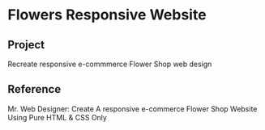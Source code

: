 # Flowers Responsive Website


## Project
Recreate responsive e-commmerce Flower Shop web design

## Reference
<p> Mr. Web Designer: Create A responsive e-commerce Flower Shop Website Using Pure HTML & CSS Only</p>



